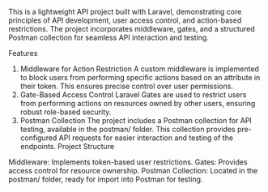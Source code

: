 This is a lightweight API project built with Laravel, demonstrating core principles of API development, user access control, and action-based restrictions. The project incorporates middleware, gates, and a structured Postman collection for seamless API interaction and testing.

Features
1. Middleware for Action Restriction
A custom middleware is implemented to block users from performing specific actions based on an attribute in their token. This ensures precise control over user permissions.
2. Gate-Based Access Control
Laravel Gates are used to restrict users from performing actions on resources owned by other users, ensuring robust role-based security.
3. Postman Collection
The project includes a Postman collection for API testing, available in the postman/ folder. This collection provides pre-configured API requests for easier interaction and testing of the endpoints.
Project Structure

Middleware: Implements token-based user restrictions.
Gates: Provides access control for resource ownership.
Postman Collection: Located in the postman/ folder, ready for import into Postman for testing.
